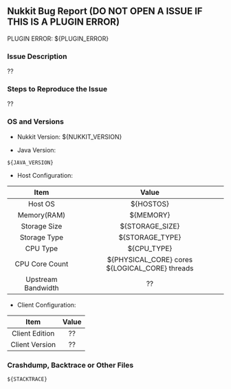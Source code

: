 ## Nukkit Bug Report (DO NOT OPEN A ISSUE IF THIS IS A PLUGIN ERROR)
PLUGIN ERROR: ${PLUGIN_ERROR}

### Issue Description
<!--- Use our forum https://forums.nukkit.io for questions -->
??

### Steps to Reproduce the Issue
<!--- Help us to find the problem by adding steps to reproduce the issue -->
??

### OS and Versions
<!--- Use the 'version' command in Nukkit -->
* Nukkit Version: ${NUKKIT_VERSION} <!--- Do not just write "latest" or "1.0dev" here. Write compile time is also fine. -->
<!--- Use 'java -version' in command line -->
* Java Version: 
```
${JAVA_VERSION}
```
<!--- Device and host configuration, such as: 8GB RAM, 12-core Intel X5650 CPU, 100Mb internet upload. You may get this info from your host provider or hardware information softwares -->
* Host Configuration: 
<!-- Do NOT write "doesn't matters", it DOES matters. I met a guy shouting his world can not be saved, after we looked into storage, we found that his SATA wire is not connected. -->

| Item | Value |
|:----:|:-----:|
| Host OS | ${HOSTOS} |  <!-- What OS do you use to open Nukkit in? Linux? Windows? Write it here -->
| Memory(RAM) | ${MEMORY} | <!-- Open your task manager in windows, or use command "top" in linux -->
| Storage Size | ${STORAGE_SIZE} | <!-- Max size -->
| Storage Type | ${STORAGE_TYPE} | <!-- SSD or HDD -->
| CPU Type | ${CPU_TYPE} | <!-- Such as: "Intel Xeon X5650" ,"Hisilicon HI3536C" or "AMD Ryzen 7" -->
| CPU Core Count | ${PHYSICAL_CORE} cores ${LOGICAL_CORE} threads | 
| Upstream Bandwidth | ?? | <!-- How many Mbps/Gbps? Such as: 100 Mbps or 1 Gbps. If you are testing in LAN (wired or wifi) , it depends on speed of your router, it is normally 100 Mbps. -->

* Client Configuration: 

| Item | Value |
|:----:|:-----:|
| Client Edition | ?? | <!--- Windows 10? Android? iOS? Simulators with x86 platform? -->
| Client Version | ?? | <!--- Client Version, such as 1.1.2, 0.15.90 or 0.15 build 1 and so on -->

### Crashdump, Backtrace or Other Files
<!--- Please use gist or anything else and add links here -->
```
${STACKTRACE}
```
